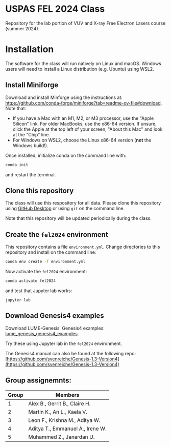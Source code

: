 # USPAS FEL 2024 Class
Repository for the lab portion of VUV and X-ray Free Electron Lasers course (summer 2024).


# Installation 

The software for the class will run natively on Linux and macOS. Windows users will need to install a Linux distribution (e.g. Ubuntu) using WSL2.


## Install Miniforge

Download and install Minforge using the instructions at: https://github.com/conda-forge/miniforge?tab=readme-ov-file#download. Note that:
- If you have a Mac with an M1, M2, or M3 processor, use the "Apple Silicon" link. For older MacBooks, use the x86-64 version. If unsure, click the Apple at the top left of your screen, "About this Mac" and look at the "Chip" line.
- For Windows on WSL2, choose the Linux x86-64 version (**not** the Windows build!).

Once installed, initialize conda on the command line with:
```bash
conda init
```
and restart the terminal.

## Clone this repository
The class will use this respository for all data. Please clone this repository using [GitHub Desktop](https://github.com/apps/desktop) or using `git` on the command line. 

Note that this repository will be updated periodically during the class.

## Create the `fel2024` environment

This repository contains a file `environment.yml`. Change directories to this repository and install on the command line:
```bash
conda env create -f environment.yml
```

Now activate the `fel2024` environment:
```bash
conda activate fel2024
```
and test that Jupyter lab works:
```
jupyter lab
```


## Download Genesis4 examples 
Download LUME-Genesis' Genesis4 examples: [lume_genesis_genesis4_examples](https://github.com/slaclab/lume-genesis/releases/download/v1.1.0/lume_genesis_genesis4_examples.zip).

Try these using Jupyter lab in the `fel2024` environment.

The Genesis4 manual can also be found at the following repo: [https://github.com/svenreiche/Genesis-1.3-Version4](https://github.com/svenreiche/Genesis-1.3-Version4)


## Group assignemnts: 
| Group      | Members |
| ----------- | ----------- |
| 1   | Alex B., Gerrit B., Claire H.  |
| 2   | Martin K., An L., Kaela V.     |
| 3   | Leon F., Krishna M., Aditya W. |
| 4   | Aditya T., Emmanuel A., Irene W. |
| 5   | Muhammed Z., Janardan U. |

